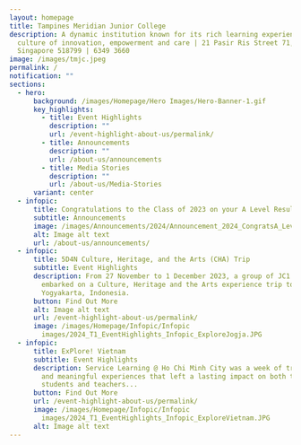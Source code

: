 ```yaml
---
layout: homepage
title: Tampines Meridian Junior College
description: A dynamic institution known for its rich learning experiences in a
  culture of innovation, empowerment and care | 21 Pasir Ris Street 71,
  Singapore 518799 | 6349 3660
image: /images/tmjc.jpeg
permalink: /
notification: ""
sections:
  - hero:
      background: /images/Homepage/Hero Images/Hero-Banner-1.gif
      key_highlights:
        - title: Event Highlights
          description: ""
          url: /event-highlight-about-us/permalink/
        - title: Announcements
          description: ""
          url: /about-us/announcements
        - title: Media Stories
          description: ""
          url: /about-us/Media-Stories
      variant: center
  - infopic:
      title: Congratulations to the Class of 2023 on your A Level Results
      subtitle: Announcements
      image: /images/Announcements/2024/Announcement_2024_CongratsA_LevelResults_2.jpg
      alt: Image alt text
      url: /about-us/announcements/
  - infopic:
      title: 5D4N Culture, Heritage, and the Arts (CHA) Trip
      subtitle: Event Highlights
      description: From 27 November to 1 December 2023, a group of JC1 students
        embarked on a Culture, Heritage and the Arts experience trip to
        Yogyakarta, Indonesia.
      button: Find Out More
      alt: Image alt text
      url: /event-highlight-about-us/permalink/
      image: /images/Homepage/Infopic/Infopic
        images/2024_T1_EventHighlights_Infopic_ExploreJogja.JPG
  - infopic:
      title: ExPlore! Vietnam
      subtitle: Event Highlights
      description: Service Learning @ Ho Chi Minh City was a week of transformative
        and meaningful experiences that left a lasting impact on both the
        students and teachers...
      button: Find Out More
      url: /event-highlight-about-us/permalink/
      image: /images/Homepage/Infopic/Infopic
        images/2024_T1_EventHighlights_Infopic_ExploreVietnam.JPG
      alt: Image alt text
---
```

